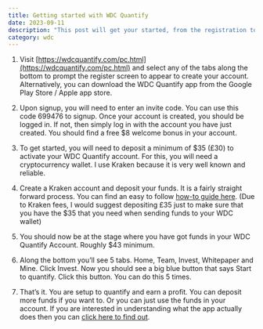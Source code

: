 ```yaml
---
title: Getting started with WDC Quantify
date: 2023-09-11
description: "This post will get your started, from the registration to your first quantification"
category: wdc
---
```


1. Visit [https://wdcquantify.com/pc.html](https://wdcquantify.com/pc.html) and select any of the tabs along the bottom to prompt the register screen to appear to create your account. Alternatively, you can download the WDC Quantify app from the Google Play Store / Apple app store.

2. Upon signup, you will need to enter an invite code. You can use this code 699476 to signup. Once your account is created, you should be logged in. If not, then simply log in with the account you have just created. You should find a free $8 welcome bonus in your account.

3. To get started, you will need to deposit a minimum of $35 (£30) to activate your WDC Quantify account. For this, you will need a cryptocurrency wallet. I use Kraken because it is very well known and reliable.

4. Create a Kraken account and deposit your funds. It is a fairly straight forward process. You can find an easy to follow [how-to guide here](/posts/kraken-to-wdc/). (Due to Kraken fees, I would suggest depositing £35 just to make sure that you have the $35 that you need when sending funds to your WDC wallet)

5. You should now be at the stage where you have got funds in your WDC Quantify Account. Roughly $43 minimum.

6. Along the bottom you’ll see 5 tabs. Home, Team, Invest, Whitepaper and Mine. Click Invest. Now you should see a big blue button that says Start to quantify. Click this button. You can do this 5 times. 

7. That’s it. You are setup to quantify and earn a profit. You can deposit more funds if you want to. Or you can just use the funds in your account. If you are interested in understanding what the app actually does then you can [click here to find out](/posts/about-wdc/).
